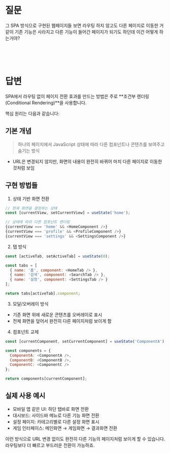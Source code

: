 # 질문
그 SPA 방식으로 구현된 웹페이지들 보면 라우팅 하지 않고도 다른 페이지로 이동한 거 같이 
기존 기능은 사라지고 다른 기능이 들어간 페이지가 되기도 하던데 이건 어떻게 하는거야?

<br><br><br>

# 답변

SPA에서 라우팅 없이 페이지 전환 효과를 만드는 방법은 주로 **조건부 렌더링(Conditional Rendering)**을 사용합니다.

핵심 원리는 다음과 같습니다:

## 기본 개념
> 하나의 페이지에서 JavaScript 상태에 따라 다른 컴포넌트나 콘텐츠를 보여주고 숨기는 방식
- URL은 변경되지 않지만, 화면의 내용이 완전히 바뀌어 마치 다른 페이지로 이동한 것처럼 보임

## 구현 방법들
1. 상태 기반 화면 전환
```javascript
// 현재 화면을 결정하는 상태
const [currentView, setCurrentView] = useState('home');

// 상태에 따라 다른 컴포넌트 렌더링
{currentView === 'home' && <HomeComponent />}
{currentView === 'profile' && <ProfileComponent />}
{currentView === 'settings' && <SettingsComponent />}
```

2. 탭 방식
```javascript
const [activeTab, setActiveTab] = useState(0);

const tabs = [
  { name: '홈', component: <HomeTab /> },
  { name: '검색', component: <SearchTab /> },
  { name: '설정', component: <SettingsTab /> }
];

return tabs[activeTab].component;
```

3. 모달/오버레이 방식

- 기존 화면 위에 새로운 콘텐츠를 오버레이로 표시
- 전체 화면을 덮어서 완전히 다른 페이지처럼 보이게 함


4. 컴포넌트 교체
```javascript
const [currentComponent, setCurrentComponent] = useState('ComponentA');

const components = {
  ComponentA: <ComponentA />,
  ComponentB: <ComponentB />,
  ComponentC: <ComponentC />
};

return components[currentComponent];
```


## 실제 사용 예시
- 모바일 앱 같은 UI: 하단 탭바로 화면 전환
- 대시보드: 사이드바 메뉴로 다른 기능 화면 전환
- 설정 페이지: 카테고리별로 다른 설정 화면 표시
- 게임 인터페이스: 메인화면 → 게임화면 → 결과화면 전환

이런 방식으로 URL 변경 없이도 완전히 다른 기능의 페이지처럼 보이게 할 수 있습니다. 라우팅보다 더 빠르고 부드러운 전환이 가능하죠.





